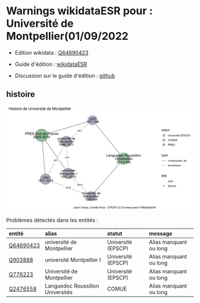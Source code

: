 Warnings wikidataESR pour : Université de Montpellier(01/09/2022
================

- Edition wikidata : [Q64690423](https://www.wikidata.org/wiki/Q64690423)
- Guide d'édition : [wikidataESR](https://github.com/cpesr/wikidataESR/)

- Discussion sur le guide d'édition : [github](https://github.com/cpesr/wikidataESR/issues)



## histoire 

![Graphique non généré](Q64690423-histoire.png) 

Problèmes détectés dans les entités :

|entité                                               |alias                            |statut             |message                |
|:----------------------------------------------------|:--------------------------------|:------------------|:----------------------|
|[Q64690423](https://www.wikidata.org/wiki/Q64690423) |université de Montpellier        |Université (EPSCP) |Alias manquant ou long |
|[Q903888](https://www.wikidata.org/wiki/Q903888)     |université Montpellier I         |Université (EPSCP) |Alias manquant ou long |
|[Q776223](https://www.wikidata.org/wiki/Q776223)     |Université de Montpellier        |Université (EPSCP) |Alias manquant ou long |
|[Q2476558](https://www.wikidata.org/wiki/Q2476558)   |Languedoc Roussillon Universités |COMUE              |Alias manquant ou long |

 

